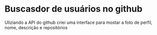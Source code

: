 # Buscasdor de usuários no github

Uliziando a API do github criei uma interface para mostar a foto de perfil, nome, descrição e repositórios

